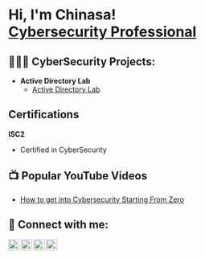 <h1>Hi, I'm Chinasa! <br/> <a href="https://www.linkedin.com/in/chinasandidi/">Cybersecurity Professional</a>

<h2>👩🏾‍💻 CyberSecurity Projects:</h2>

- <b>Active Directory Lab</b>
  - [Active Directory Lab](https://github.com/nasablastoff/ActiveDirectoryLab.git)

<h2>Certifications</h2>

<b>ISC2</b>
- Certified in CyberSecurity



<h2>📺 Popular YouTube Videos</h2>

- [How to get into Cybersecurity Starting From Zero](https://www.youtube.com/watch?v=a83ASGn_V_s)


<h2> 🤳 Connect with me:</h2>

[<img align="left" alt="JoshMadakor | YouTube" width="22px" src="https://cdn.jsdelivr.net/npm/simple-icons@v3/icons/youtube.svg" />][youtube]
[<img align="left" alt="JoshMadakor | Twitter" width="22px" src="https://cdn.jsdelivr.net/npm/simple-icons@v3/icons/twitter.svg" />][twitter]
[<img align="left" alt="JoshMadakor | LinkedIn" width="22px" src="https://cdn.jsdelivr.net/npm/simple-icons@v3/icons/linkedin.svg" />][linkedin]
[<img align="left" alt="JoshMadakor | Instagram" width="22px" src="https://cdn.jsdelivr.net/npm/simple-icons@v3/icons/instagram.svg" />][instagram]

[twitter]: https://twitter.com/chinasawashere
[youtube]: https://www.youtube.com/@chinasawashacked
[instagram]: https://www.instagram.com/chinasawashacked/
[linkedin]: https://linkedin.com/in/chinasandidi


